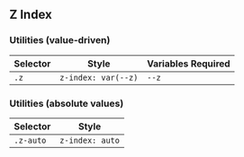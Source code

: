## Z Index

### Utilities (value-driven)

| Selector | Style               | Variables Required |
| -------- | ------------------- | ------------------ |
| `.z`     | `z-index: var(--z)` | `--z`              |

### Utilities (absolute values)

| Selector  | Style           |
| --------- | --------------- |
| `.z-auto` | `z-index: auto` |
